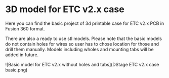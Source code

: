 # 3D model for ETC v2.x case

Here you can find the basic project of 3d printable case for ETC v2.x PCB in Fusion 360 format.

There are also a ready to use stl models. Please note that the basic models do not contain holes for wires so user has to chose location for those and drill them manually. 
Models including wholes and mounting tabs will be added in future.

![Basic model for ETC v2.x without holes and tabs](DStage ETC v2.x case basic.png)
